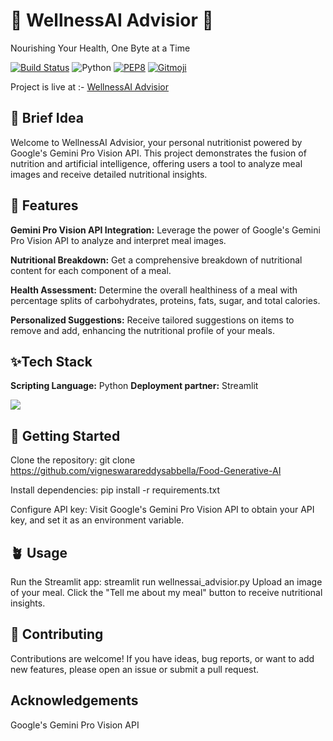 # 🌿 WellnessAI Advisior 🍏

Nourishing Your Health, One Byte at a Time

[![Build Status](https://travis-ci.org/swapagarwal/JARVIS-on-Messenger.svg?branch=master)](https://travis-ci.org/swapagarwal/JARVIS-on-Messenger)
![Python](https://img.shields.io/badge/python-3.9-blue.svg)
[![PEP8](https://img.shields.io/badge/code%20style-pep8-orange.svg)](https://www.python.org/dev/peps/pep-0008/)
[![Gitmoji](https://img.shields.io/badge/gitmoji-%20🚀%20🐳-FFDD67.svg)](https://gitmoji.carloscuesta.me)

Project is live at :- [WellnessAI Advisior](https://wellnessai.streamlit.app/)
## 🚀 Brief Idea
Welcome to WellnessAI Advisior, your personal nutritionist powered by Google's Gemini Pro Vision API. This project demonstrates the fusion of nutrition and artificial intelligence, offering users a tool to analyze meal images and receive detailed nutritional insights.

## 🌿 Features
**Gemini Pro Vision API Integration:** Leverage the power of Google's Gemini Pro Vision API to analyze and interpret meal images.

**Nutritional Breakdown:** Get a comprehensive breakdown of nutritional content for each component of a meal.

**Health Assessment:** Determine the overall healthiness of a meal with percentage splits of carbohydrates, proteins, fats, sugar, and total calories.

**Personalized Suggestions:** Receive tailored suggestions on items to remove and add, enhancing the nutritional profile of your meals.


## ✨Tech Stack

**Scripting Language:** Python
**Deployment partner:** Streamlit

<img src="https://github.com/AdityaWadkar/WellnessAI-Achiever/assets/67093170/5e9d3010-81ef-4e4b-af3f-ea54db672e1a">


## 💫 Getting Started 
Clone the repository: git clone https://github.com/vigneswarareddysabbella/Food-Generative-AI

Install dependencies: pip install -r requirements.txt

Configure API key: Visit Google's Gemini Pro Vision API to obtain your API key, and set it as an environment variable.


## 🪴 Usage
Run the Streamlit app: streamlit run wellnessai_advisior.py
Upload an image of your meal.
Click the "Tell me about my meal" button to receive nutritional insights.

## 👥 Contributing

Contributions are welcome! If you have ideas, bug reports, or want to add new features, please open an issue or submit a pull request.


## Acknowledgements
Google's Gemini Pro Vision API
